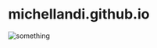 # michellandi.github.io
<picture>
 <source media="(prefers-color-scheme: dark)" srcset="YOUR-DARKMODE-IMAGE">
 <source media="(prefers-color-scheme: light)" srcset="YOUR-LIGHTMODE-IMAGE">
 <img alt="something" src="![89ed1ab982453d62e1d91b8e4fc02977 (1)](https://github.com/michellandi/michellandi.github.io/assets/100609077/3af94e7a-1ea9-4fb6-a495-25fcb964c0c9)">
</picture>
